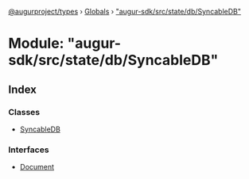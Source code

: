 [@augurproject/types](../README.md) › [Globals](../globals.md) › ["augur-sdk/src/state/db/SyncableDB"](_augur_sdk_src_state_db_syncabledb_.md)

# Module: "augur-sdk/src/state/db/SyncableDB"

## Index

### Classes

* [SyncableDB](../classes/_augur_sdk_src_state_db_syncabledb_.syncabledb.md)

### Interfaces

* [Document](../interfaces/_augur_sdk_src_state_db_syncabledb_.document.md)
